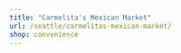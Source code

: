 ```yaml
---
title: "Carmelita's Mexican Market"
url: /seattle/carmelitas-mexican-market/
shop: convenience
---
```

